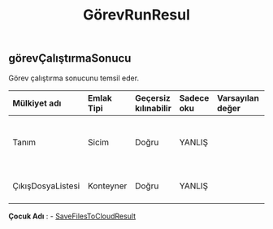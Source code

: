 ﻿---
title: GörevRunResul
second_title: Aspose.Cells Cloud Documen
type: docs
url: /tr/specification/model/taskrunresult/
description: "Aspose.Cells Bulut modeli spesifikasyonu: TaskRunResult. Açma, oluşturma, düzenleme, bölme, birleştirme, karşılaştırma ve dönüştürme gibi özelliklerle Excel ve diğer elektronik tablo belgelerini zahmetsizce yönetin"
kwords: Excel, Office, Elektronik Tablo, Cloud REST API, TaskRunResult
weight: 50
---
## **görevÇalıştırmaSonucu**

 Görev çalıştırma sonucunu temsil eder.

| Mülkiyet adı| Emlak Tipi| Geçersiz kılınabilir| Sadece oku| Varsayılan değer| Tanım|
|:- |:- |:- |:- |:- |:- |
| Tanım| Sicim| Doğru| YANLIŞ|| Görev çalıştırma sonucu açıklamasını temsil eder.|
| ÇıkışDosyaListesi| Konteyner| Doğru| YANLIŞ|| Veri dosyası listesini temsil eder.|

**Çocuk Adı** : 
	-  [SaveFilesToCloudResult](savefilestocloudresult) 
